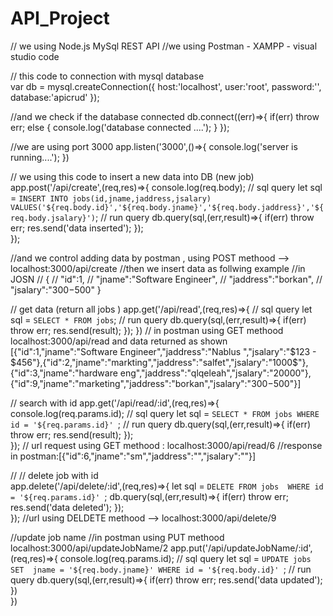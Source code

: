 # API_Project
// we using Node.js MySql REST API
//we using Postman - XAMPP - visual studio code


// this code to connection with mysql database  
var db = mysql.createConnection({
    host:'localhost',
    user:'root',
    password:'',
    database:'apicrud'
});



//and we check if the database connected
db.connect((err)=>{
    if(err) throw err;
    else
    {
        console.log('database connected ....');
    }
});




//we are using port 3000
app.listen('3000',()=>{
    console.log('server is running....');
})



// we using this code to insert a new data into DB (new job)
app.post('/api/create',(req,res)=>{
    console.log(req.body);
    // sql query 
    let sql = ` INSERT INTO jobs(id,jname,jaddress,jsalary)
                VALUES('${req.body.id}','${req.body.jname}','${req.body.jaddress}','${req.body.jsalary}')
               `;
    // run query 
    db.query(sql,(err,result)=>{
            if(err) throw err;
            res.send('data inserted');
    });        
});


//and we control adding data by postman , using POST methood --> localhost:3000/api/create
//then we insert data as follwing example
//in JOSN
// {
//  "id":1,
//   "jname":"Software Engineer",
//          "jaddress":"borkan",
//           "jsalary":"300$-500$"  }



// get data (return all jobs )
app.get('/api/read',(req,res)=>{
    // sql query 
    let sql = `SELECT * FROM jobs`;
    // run query 
    db.query(sql,(err,result)=>{
        if(err) throw err;
        res.send(result);
    });
})
// in postman using GET methood localhost:3000/api/read
 and data returned as shown 
 [{"id":1,"jname":"Software Engineer","jaddress":"Nablus ","jsalary":"$123 - $456"},{"id":2,"jname":"markting","jaddress":"salfet","jsalary":"1000$"},
 {"id":3,"jname":"hardware eng","jaddress":"qlqeleah","jsalary":"20000"},
  {"id":9,"jname":"marketing","jaddress":"borkan","jsalary":"300$-500$"}]
  
  // search with id 
app.get('/api/read/:id',(req,res)=>{
    console.log(req.params.id);
    // sql query 
    let sql = `SELECT * FROM jobs
                WHERE id = '${req.params.id}'
                `;
    // run query 
    db.query(sql,(err,result)=>{
        if(err) throw err;
        res.send(result);
    });   
    });
//    url request using GET methood : localhost:3000/api/read/6
//response in postman:[{"id":6,"jname":"sm","jaddress":"","jsalary":""}]


  // // delete job with id  
app.delete('/api/delete/:id',(req,res)=>{
    let sql = `DELETE FROM jobs 
                WHERE id = '${req.params.id}'
                `;
    db.query(sql,(err,result)=>{
        if(err) throw err;
        res.send('data deleted');
    });         
});
//url using DELDETE methood --> localhost:3000/api/delete/9 














//update job name 
//in postman using PUT methood localhost:3000/api/updateJobName/2
app.put('/api/updateJobName/:id',(req,res)=>{
        console.log(req.params.id);
        // sql query 
        let sql = `UPDATE jobs SET 
                    jname = '${req.body.jname}'
                    WHERE id = '${req.body.id}'
                    `;
        // run query 
        db.query(sql,(err,result)=>{
                if(err) throw err;
                res.send('data updated');
        })            
})
